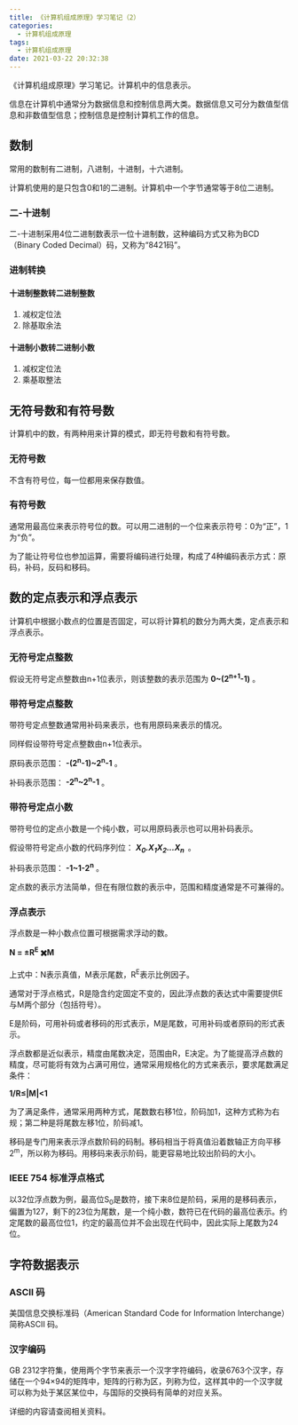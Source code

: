 ```yaml
---
title: 《计算机组成原理》学习笔记（2）
categories:
  - 计算机组成原理
tags:
  - 计算机组成原理
date: 2021-03-22 20:32:38
---
```


《计算机组成原理》学习笔记。计算机中的信息表示。

<!-- more -->

信息在计算机中通常分为数据信息和控制信息两大类。数据信息又可分为数值型信息和非数值型信息；控制信息是控制计算机工作的信息。

## 数制

常用的数制有二进制，八进制，十进制，十六进制。

计算机使用的是只包含0和1的二进制。计算机中一个字节通常等于8位二进制。

### 二-十进制

二-十进制采用4位二进制数表示一位十进制数，这种编码方式又称为BCD（Binary Coded Decimal）码，又称为“8421码”。

### 进制转换

#### 十进制整数转二进制整数

1. 减权定位法
2. 除基取余法

#### 十进制小数转二进制小数

1. 减权定位法
2. 乘基取整法

## 无符号数和有符号数

计算机中的数，有两种用来计算的模式，即无符号数和有符号数。

### 无符号数

不含有符号位，每一位都用来保存数值。

### 有符号数

通常用最高位来表示符号位的数。可以用二进制的一个位来表示符号：0为“正”，1为“负”。

为了能让符号位也参加运算，需要将编码进行处理，构成了4种编码表示方式：原码，补码，反码和移码。

## 数的定点表示和浮点表示

计算机中根据小数点的位置是否固定，可以将计算机的数分为两大类，定点表示和浮点表示。

### 无符号定点整数

假设无符号定点整数由n+1位表示，则该整数的表示范围为 **0~(2<sup>n+1</sup>-1)** 。

### 带符号定点整数

带符号定点整数通常用补码来表示，也有用原码来表示的情况。

同样假设带符号定点整数由n+1位表示。

原码表示范围： **-(2<sup>n</sup>-1)~2<sup>n</sup>-1**  。

补码表示范围： **-2<sup>n</sup>~2<sup>n</sup>-1** 。

### 带符号定点小数

带符号位的定点小数是一个纯小数，可以用原码表示也可以用补码表示。

假设带符号定点小数的代码序列位： ***X<sub>0</sub>.X<sub>1</sub>X<sub>2</sub>...X<sub>n </sub>*** 。

补码表示范围： **-1~1-2<sup>n</sup>** 。

定点数的表示方法简单，但在有限位数的表示中，范围和精度通常是不可兼得的。

### 浮点表示

浮点数是一种小数点位置可根据需求浮动的数。

**N = ±R<sup>E</sup> ✖️M** 

上式中：N表示真值，M表示尾数，R<sup>E</sup>表示比例因子。

通常对于浮点格式，R是隐含约定固定不变的，因此浮点数的表达式中需要提供E与M两个部分（包括符号）。

E是阶码，可用补码或者移码的形式表示，M是尾数，可用补码或者原码的形式表示。

浮点数都是近似表示，精度由尾数决定，范围由R，E决定。为了能提高浮点数的精度，尽可能将有效为占满可用位，通常采用规格化的方式来表示，要求尾数满足条件：

**1/R≤|M|<1**

为了满足条件，通常采用两种方式，尾数数右移1位，阶码加1，这种方式称为右规；第二种是将尾数左移1位，阶码减1。

移码是专门用来表示浮点数阶码的码制。移码相当于将真值沿着数轴正方向平移2<sup>m</sup>，所以称为移码。用移码来表示阶码，能更容易地比较出阶码的大小。

### IEEE 754 标准浮点格式

以32位浮点数为例，最高位S<sub>0</sub>是数符，接下来8位是阶码，采用的是移码表示，偏置为127，剩下的23位为尾数，是一个纯小数，数符已在代码的最高位表示。约定尾数的最高位位1，约定的最高位并不会出现在代码中，因此实际上尾数为24位。

## 字符数据表示

### ASCII 码

美国信息交换标准码（American Standard Code for Information Interchange）简称ASCII 码。

### 汉字编码

GB 2312字符集，使用两个字节来表示一个汉字字符编码，收录6763个汉字，存储在一个94×94的矩阵中，矩阵的行称为区，列称为位，这样其中的一个汉字就可以称为处于某区某位中，与国际的交换码有简单的对应关系。

详细的内容请查阅相关资料。



